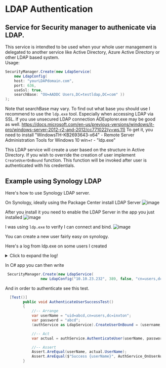 # LDAP Authentication
## Service for Security manager to authenicate via LDAP.
This service is intendted to be used when your whole user management is delegated to another service 
like Active Directory, Azure Active Directory or other LDAP based system.  
Usage:
```csharp
SecurityManager.Create(new LdapService(
    new LdapConfig(
    host: "yourLDAPdomain.com",
    port: 636,
    useSsl: true,
    searchBase: "OU=AADDC Users,DC=testldap,DC=com" ))
);
```

Note that searchBase may vary. To find out what base you should use I recommend to use the `ldp.exe` tool. Especially when accessing LDAP via SSL.
If you use unsecured LDAP connection ADExplorer.exe may be good as well.
https://docs.microsoft.com/en-us/previous-versions/windows/it-pro/windows-server-2012-r2-and-2012/cc771022(v=ws.11)
To get it, you need to install 
"WindowsTH-KB2693643-x64"  -  Remote Server Administration Tools for Windows 10 
win+r  -  "ldp.exe" 


This LDAP service will create a user based on the structure in Active Directory. 
If you wish to override the creation of user implement `CreateUserOnBound` function.
This function will be invoked after user is authenticated with his credentials.

## Example using Synology LDAP


Here's how to use Synology LDAP server.

On Synology, ideally using the Package Center install LDAP Server 
![image](https://user-images.githubusercontent.com/11136013/158380475-d473e50d-3a79-4809-9aaa-fa8d44933ffb.png)

After you install it you need to enable the LDAP Server in the app you just installed
![image](https://user-images.githubusercontent.com/11136013/158380604-20d1a15f-dd6a-4f06-9254-9a9862c4379c.png)

I was using `ldp.exe` to verify I can connect and bind.
![image](https://user-images.githubusercontent.com/11136013/158380714-7d9f2f01-c357-468e-8da5-ec41e4ef949f.png)

You can create a new user fairly easy on synology.

Here's a log from ldp.exe on some users I created

<details>
  <summary>Click to expand the log!</summary>


```
Searching...
ldap_search_s(ld, "cn=users,dc=inxton", 2, "(objectClass=*)", attrList,  0, &msg)
Getting 5 entries:
Dn: cn=users,dc=inxton
cn: users; 
objectClass: organizationalRole; 

Dn: uid=admin,cn=users,dc=inxton
apple-generateduid: AA04C5DE-AED6-4D1B-ABF5-4FB94FB41267; 
authAuthority: ;basic;; 
cn: admin; 
displayName: admin; 
gecos: Directory/Diskstation default admin user; 
gidNumber: 1000001; 
homeDirectory: /home/admin; 
loginShell: /bin/sh; 
memberOf (3): cn=users,cn=groups,dc=inxton; cn=Directory Operators,cn=groups,dc=inxton; cn=administrators,cn=groups,dc=inxton; 
objectClass (10): top; posixAccount; shadowAccount; person; organizationalPerson; inetOrgPerson; apple-user; sambaSamAccount; sambaIdmapEntry; extensibleObject; 
sambaAcctFlags: [U          ]; 
sambaLMPassword: XXXXXXXXXXXXXXXXXXXXXXXXXXXXXXXX; 
sambaNTPassword: A7A1C8029EA5A0A347896FFABCDD20A5; 
sambaPasswordHistory: 0000000000000000000000000000000000000000000000000000000000000000; 
sambaPwdLastSet: 1647333861; 
sambaSID: S-1-5-21-2623049765-2560693991-2362637602-1005; 
shadowExpire: 1; 
shadowFlag: 0; 
shadowInactive: 0; 
shadowLastChange: 19066; 
shadowMax: 99999; 
shadowMin: 0; 
shadowWarning: 7; 
sn: admin; 
uid: admin; 
uidNumber: 1000000; 
userPassword: {CRYPT}$6$cdVD7KlG$JTwf9ALm4rdQNwherd69niwgfZMWcun1a0aDuBdWD2dC/5z3.Fz0yhmXd8x83ylPF6ufPMXYl3JajcBrcirjN.; 

Dn: uid=another_user,cn=users,dc=inxton
apple-birthday: 20220301000000Z; 
apple-generateduid: 7A9800E8-4A91-4790-928D-FF33D70165CC; 
authAuthority: ;basic;; 
cn: another_user; 
departmentNumber: dept; 
displayName: another_user; 
employeeNumber: employee_numma; 
employeeType: type; 
gecos: HIS DESCRIPTION; 
gidNumber: 1000001; 
homeDirectory: /home/another_user; 
homePhone: 222; 
loginShell: /bin/sh; 
mail: HISEMAIL@email.com; 
memberOf: cn=users,cn=groups,dc=inxton; 
mobile: 3333; 
objectClass (10): top; posixAccount; shadowAccount; person; organizationalPerson; inetOrgPerson; apple-user; sambaSamAccount; sambaIdmapEntry; extensibleObject; 
postalAddress: rrrr 32; 
sambaAcctFlags: [U          ]; 
sambaLMPassword: XXXXXXXXXXXXXXXXXXXXXXXXXXXXXXXX; 
sambaNTPassword: A7A1C8029EA5A0A347896FFABCDD20A5; 
sambaPasswordHistory: 0000000000000000000000000000000000000000000000000000000000000000; 
sambaPwdLastSet: 1647336984; 
sambaSID: S-1-5-21-2623049765-2560693991-2362637602-1006; 
shadowExpire: -1; 
shadowFlag: 0; 
shadowInactive: 0; 
shadowLastChange: 19066; 
shadowMax: 99999; 
shadowMin: 0; 
shadowWarning: 7; 
sn: another_user; 
telephoneNumber: 1111; 
title: title; 
uid: another_user; 
uidNumber: 1000001; 
userPassword: {CRYPT}$6$Jq1rO2WQ$DR.p78OgHfqka9g0NQV0IU2VrIN8vV9f1cwjrOB8ml27rwTcEAPCUr/ljQ0JeYK.DhTEc34s3JkEoug09EwrP.; 

Dn: uid=tesla,cn=users,dc=inxton
apple-generateduid: F8065DC1-6CDF-459E-BADC-D36018377D35; 
authAuthority: ;basic;; 
cn: tesla; 
displayName: tesla; 
gidNumber: 1000001; 
homeDirectory: /home/tesla; 
loginShell: /bin/sh; 
memberOf (3): cn=Directory Consumers,cn=groups,dc=inxton; cn=Directory Operators,cn=groups,dc=inxton; cn=users,cn=groups,dc=inxton; 
objectClass (10): top; posixAccount; shadowAccount; person; organizationalPerson; inetOrgPerson; apple-user; sambaSamAccount; sambaIdmapEntry; extensibleObject; 
sambaAcctFlags: [U          ]; 
sambaLMPassword: XXXXXXXXXXXXXXXXXXXXXXXXXXXXXXXX; 
sambaNTPassword: 8846F7EAEE8FB117AD06BDD830B7586C; 
sambaPasswordHistory: 0000000000000000000000000000000000000000000000000000000000000000; 
sambaPwdLastSet: 1647344681; 
sambaSID: S-1-5-21-2623049765-2560693991-2362637602-1007; 
shadowExpire: -1; 
shadowFlag: 0; 
shadowInactive: 0; 
shadowLastChange: 19066; 
shadowMax: 99999; 
shadowMin: 0; 
shadowWarning: 7; 
sn: tesla; 
uid: tesla; 
uidNumber: 1000002; 
userPassword: {CRYPT}$6$S6g2OSxO$DIwcYxBhEN4ZLmVAXlfpV8W0zfHIghjg/AdL0dPVd2pkncmsK0QPQCjrZbMjRH9Tp8KEcgTz0LmJVgdxTBCMN/; 

Dn: uid=abcd,cn=users,dc=inxton
apple-generateduid: 8947F9A6-97DE-4178-B873-CF60E32A2222; 
authAuthority: ;basic;; 
cn: abcd; 
displayName: abcd; 
gidNumber: 1000001; 
homeDirectory: /home/abcd; 
loginShell: /bin/sh; 
memberOf: cn=users,cn=groups,dc=inxton; 
objectClass (10): top; posixAccount; shadowAccount; person; organizationalPerson; inetOrgPerson; apple-user; sambaSamAccount; sambaIdmapEntry; extensibleObject; 
sambaAcctFlags: [U          ]; 
sambaLMPassword: XXXXXXXXXXXXXXXXXXXXXXXXXXXXXXXX; 
sambaNTPassword: EB4FF39B74B0CBCE20A4F62DBD1E3585; 
sambaPasswordHistory: 0000000000000000000000000000000000000000000000000000000000000000; 
sambaPwdLastSet: 1647347102; 
sambaSID: S-1-5-21-2623049765-2560693991-2362637602-1008; 
shadowExpire: -1; 
shadowFlag: 0; 
shadowInactive: 0; 
shadowLastChange: 19066; 
shadowMax: 99999; 
shadowMin: 0; 
shadowWarning: 7; 
sn: abcd; 
uid: abcd; 
uidNumber: 1000003; 
userPassword: {CRYPT}$6$WSXDmysJ$lgHccUgPW83WueHPz.S9lY41feMyqZFPcVYpo3ycskIAz37Hf0g/hKKbbloOmG20T5HzDo7H5TjLK/A8F/ZeJ.; 
```
</details>


In C# app you can then write
```csharp
 SecurityManager.Create(new LdapService(
                new LdapConfig("10.10.23.232", 389, false, "cn=users,dc=inxton")));
```
And in order to authenticate see this test.
```csharp
  [Test()]
        public void AuthenticateUserSuccessTest()
        {
            //-- Arrange
            var userName = "uid=abcd,cn=users,dc=inxton";
            var password = "abcd";
            (authService as LdapService).CreateUserOnBound = (username, connection) => new LdapUser { UserName = username };

            //-- Act
            var actual = authService.AuthenticateUser(userName, password);

            //-- Assert
            Assert.AreEqual(userName, actual.UserName);
            Assert.AreEqual($"Success {userName}", AuthService_OnUserAuthenticateSuccessMessage);
        }
```
